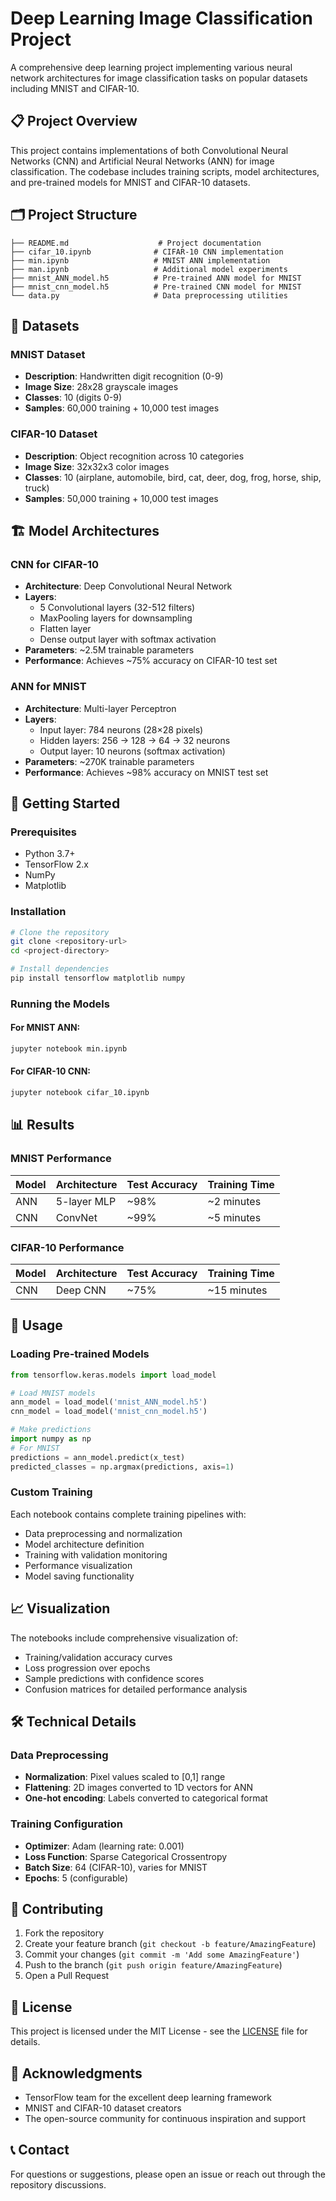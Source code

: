 # Deep Learning Image Classification Project

A comprehensive deep learning project implementing various neural network architectures for image classification tasks on popular datasets including MNIST and CIFAR-10.

## 📋 Project Overview

This project contains implementations of both Convolutional Neural Networks (CNN) and Artificial Neural Networks (ANN) for image classification. The codebase includes training scripts, model architectures, and pre-trained models for MNIST and CIFAR-10 datasets.

## 🗂️ Project Structure

```
├── README.md                    # Project documentation
├── cifar_10.ipynb              # CIFAR-10 CNN implementation
├── min.ipynb                   # MNIST ANN implementation
├── man.ipynb                   # Additional model experiments
├── mnist_ANN_model.h5          # Pre-trained ANN model for MNIST
├── mnist_cnn_model.h5          # Pre-trained CNN model for MNIST
└── data.py                     # Data preprocessing utilities
```

## 🎯 Datasets

### MNIST Dataset
- **Description**: Handwritten digit recognition (0-9)
- **Image Size**: 28x28 grayscale images
- **Classes**: 10 (digits 0-9)
- **Samples**: 60,000 training + 10,000 test images

### CIFAR-10 Dataset
- **Description**: Object recognition across 10 categories
- **Image Size**: 32x32x3 color images
- **Classes**: 10 (airplane, automobile, bird, cat, deer, dog, frog, horse, ship, truck)
- **Samples**: 50,000 training + 10,000 test images

## 🏗️ Model Architectures

### CNN for CIFAR-10
- **Architecture**: Deep Convolutional Neural Network
- **Layers**:
  - 5 Convolutional layers (32-512 filters)
  - MaxPooling layers for downsampling
  - Flatten layer
  - Dense output layer with softmax activation
- **Parameters**: ~2.5M trainable parameters
- **Performance**: Achieves ~75% accuracy on CIFAR-10 test set

### ANN for MNIST
- **Architecture**: Multi-layer Perceptron
- **Layers**:
  - Input layer: 784 neurons (28×28 pixels)
  - Hidden layers: 256 → 128 → 64 → 32 neurons
  - Output layer: 10 neurons (softmax activation)
- **Parameters**: ~270K trainable parameters
- **Performance**: Achieves ~98% accuracy on MNIST test set

## 🚀 Getting Started

### Prerequisites
- Python 3.7+
- TensorFlow 2.x
- NumPy
- Matplotlib

### Installation
```bash
# Clone the repository
git clone <repository-url>
cd <project-directory>

# Install dependencies
pip install tensorflow matplotlib numpy
```

### Running the Models

#### For MNIST ANN:
```bash
jupyter notebook min.ipynb
```

#### For CIFAR-10 CNN:
```bash
jupyter notebook cifar_10.ipynb
```

## 📊 Results

### MNIST Performance
| Model | Architecture | Test Accuracy | Training Time |
|-------|--------------|---------------|---------------|
| ANN   | 5-layer MLP  | ~98%          | ~2 minutes    |
| CNN   | ConvNet      | ~99%          | ~5 minutes    |

### CIFAR-10 Performance
| Model | Architecture | Test Accuracy | Training Time |
|-------|--------------|---------------|---------------|
| CNN   | Deep CNN     | ~75%          | ~15 minutes   |

## 🔧 Usage

### Loading Pre-trained Models
```python
from tensorflow.keras.models import load_model

# Load MNIST models
ann_model = load_model('mnist_ANN_model.h5')
cnn_model = load_model('mnist_cnn_model.h5')

# Make predictions
import numpy as np
# For MNIST
predictions = ann_model.predict(x_test)
predicted_classes = np.argmax(predictions, axis=1)
```

### Custom Training
Each notebook contains complete training pipelines with:
- Data preprocessing and normalization
- Model architecture definition
- Training with validation monitoring
- Performance visualization
- Model saving functionality

## 📈 Visualization

The notebooks include comprehensive visualization of:
- Training/validation accuracy curves
- Loss progression over epochs
- Sample predictions with confidence scores
- Confusion matrices for detailed performance analysis

## 🛠️ Technical Details

### Data Preprocessing
- **Normalization**: Pixel values scaled to [0,1] range
- **Flattening**: 2D images converted to 1D vectors for ANN
- **One-hot encoding**: Labels converted to categorical format

### Training Configuration
- **Optimizer**: Adam (learning rate: 0.001)
- **Loss Function**: Sparse Categorical Crossentropy
- **Batch Size**: 64 (CIFAR-10), varies for MNIST
- **Epochs**: 5 (configurable)

## 🤝 Contributing

1. Fork the repository
2. Create your feature branch (`git checkout -b feature/AmazingFeature`)
3. Commit your changes (`git commit -m 'Add some AmazingFeature'`)
4. Push to the branch (`git push origin feature/AmazingFeature`)
5. Open a Pull Request

## 📄 License

This project is licensed under the MIT License - see the [LICENSE](LICENSE) file for details.

## 🙏 Acknowledgments

- TensorFlow team for the excellent deep learning framework
- MNIST and CIFAR-10 dataset creators
- The open-source community for continuous inspiration and support

## 📞 Contact

For questions or suggestions, please open an issue or reach out through the repository discussions.
